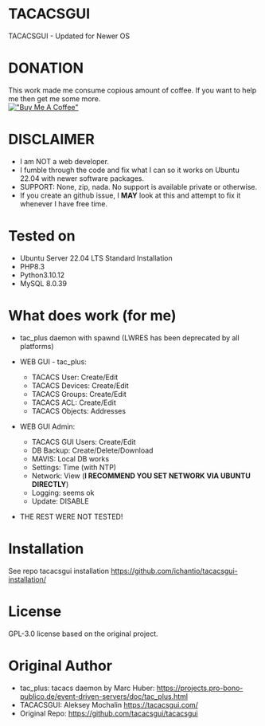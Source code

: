 # TACACSGUI
TACACSGUI - Updated for Newer OS

# DONATION
This work made me consume copious amount of coffee. If you want to help me then get me some more.  
[!["Buy Me A Coffee"](https://www.buymeacoffee.com/assets/img/custom_images/orange_img.png)](https://buymeacoffee.com/vlab)

# DISCLAIMER
- I am NOT a web developer.
- I fumble through the code and fix what I can so it works on Ubuntu 22.04 with newer software packages.
- SUPPORT: None, zip, nada. No support is available private or otherwise.
- If you create an github issue, I **MAY** look at this and attempt to fix it whenever I have free time.

# Tested on
- Ubuntu Server 22.04 LTS Standard Installation
- PHP8.3
- Python3.10.12
- MySQL 8.0.39

# What does work (for me)
- tac_plus daemon with spawnd (LWRES has been deprecated by all platforms)
- WEB GUI - tac_plus:
  - TACACS User: Create/Edit
  - TACACS Devices: Create/Edit
  - TACACS Groups: Create/Edit
  - TACACS ACL: Create/Edit
  - TACACS Objects: Addresses

- WEB GUI Admin:  
  - TACACS GUI Users: Create/Edit
  - DB Backup: Create/Delete/Download
  - MAVIS: Local DB works
  - Settings: Time (with NTP)
  - Network: View (**I RECOMMEND YOU SET NETWORK VIA UBUNTU DIRECTLY**)
  - Logging: seems ok
  - Update: DISABLE

- THE REST WERE NOT TESTED!

# Installation
See repo tacacsgui installation https://github.com/ichantio/tacacsgui-installation/

# License 
GPL-3.0 license based on the original project.

# Original Author
- tac_plus: tacacs daemon by Marc Huber: https://projects.pro-bono-publico.de/event-driven-servers/doc/tac_plus.html
- TACACSGUI: Aleksey Mochalin https://tacacsgui.com/
- Original Repo: https://github.com/tacacsgui/tacacsgui
